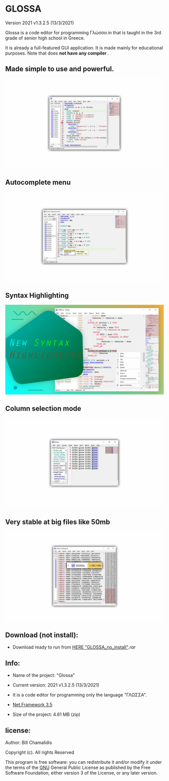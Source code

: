 # GLOSSA

Version 2021 v1.3.2.5 (13/3/2021)
<p>Glossa is a code editor for programming Γλώσσα in that is taught in the 3rd grade of senior high school in Greece.</p>
It is already a full-featured GUI application. It is made mainly for educational purposes. Note that does <strong> not have any compiler </strong>.
<p><h2>Made simple to use and powerful.</h2> </p>

![](Glossa-jpg/glo_1.jpg)
<br>
<p> <h2> Autocomplete menu </h2> </p>

![](Glossa-jpg/glo_2.jpg)


<p> <h2> Syntax Highlighting </h2> </p>

![](Glossa-jpg/glo_7.jpg)


<p> <h2> Column selection mode </h2> </p>

![](Glossa-jpg/glo_5.jpg)

<p> <h2> Very stable at big files like 50mb </h2> </p>

![](Glossa-jpg/glo_6.jpg)


<p> <h2> Download (not install): </h2> </p>

- <p>Download ready to run from <a href="https://github.com/bill-chamal/Glossa/releases/download/2021/GLOSSA_no_install.rar">HERE "GLOSSA_no_install"</a><em>.rar</em></p>

<p> <h2> Info: </h2> </p>

- <p>Name of the project: "Glossa"</p>
- <p>Current version: 2021 v1.3.2.5 (13/3/2021)</p>
- <p>It is a code editor for programming only the language "ΓΛΩΣΣΑ".</p>
- <p><a href="https://www.microsoft.com/en-us/download/details.aspx?id=21">Net.Framework 3.5</a></p>
- <p>Size of the project: 4.61 MB (zip) </p>

<p><h2>license:</h2></p>

<p>Author: Bill Chamalidis</p>
<p>Copyright (c). All rights Reserved</p>
<p>This program is free software: you can redistribute it and/or modify
    it under the terms of the <a href="https://www.gnu.org/licenses/gpl-3.0.en.html">GNU</a> General Public License as published by
    the Free Software Foundation, either version 3 of the License, or
    any later version.</p>

